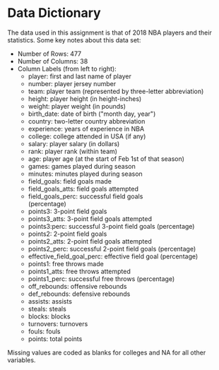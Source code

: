 # Data Dictionary

The data used in this assignment is that of 2018 NBA players and their 
statistics. Some key notes about this data set:

- Number of Rows: 477  
- Number of Columns: 38  
- Column Labels (from left to right):  
	- player: first and last name of player  
	- number: player jersey number  
	- team: player team (represented by 
three-letter abbreviation)  
	- height: player height (in height-inches)  
	- weight: player weight (in pounds)  
	- birth_date: date of birth ("month day, year")  
	- country: two-letter country abbreviation  
	- experience: years of experience in NBA  
	- college: college attended in USA (if any)  
	- salary: player salary (in dollars)  
	- rank: player rank (within team)  
	- age: player age (at the start of Feb 1st of 
that season)  
	- games: games played during season  
	- minutes: minutes played during season  
	- field_goals: field goals made  
	- field_goals_atts: field goals attempted  
	- field_goals_perc: successful field goals  
(percentage)  
	- points3: 3-point field goals  
	- points3_atts: 3-point field goals attempted  
	- points3:perc: successful 3-point field goals 
(percentage)  
	- points2: 2-point field goals  
	- points2_atts: 2-point field goals attempted  
	- points2_perc: successful 2-point field goals 
(percentage)  
	- effective_field_goal_perc: effective field 
goal (percentage)  
	- points1: free throws made  
	- points1_atts: free throws attempted  
	- points1_perc: successful free throws 
(percentage)  
	- off_rebounds: offensive rebounds  
	- def_rebounds: defensive rebounds  
	- assists: assists    
	- steals: steals  
	- blocks: blocks  
	- turnovers: turnovers  
	- fouls: fouls  
	- points: total points

Missing values are coded as blanks for colleges and NA for all other 
variables. 
